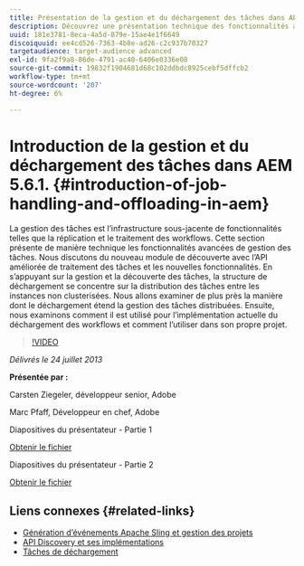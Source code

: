```yaml
---
title: Présentation de la gestion et du déchargement des tâches dans AEM 5.6.1.
description: Découvrez une présentation technique des fonctionnalités avancées de gestion des tâches. La gestion des tâches est l’infrastructure sous-jacente de fonctionnalités telles que la réplication et le traitement des workflows. Découvrez le module de découverte, ainsi que l’API améliorée de traitement des tâches et les nouvelles fonctionnalités.
uuid: 181e3781-8eca-4a5d-879e-15ae4e1f6649
discoiquuid: ee4cd526-7363-4b8e-ad26-c2c937b70327
targetaudience: target-audience advanced
exl-id: 9fa2f9a8-86de-4791-ac40-6406e0336e08
source-git-commit: 19832f1904681d68c102ddbdc8925cebf5dffcb2
workflow-type: tm+mt
source-wordcount: '207'
ht-degree: 6%

---
```


# Introduction de la gestion et du déchargement des tâches dans AEM 5.6.1. {#introduction-of-job-handling-and-offloading-in-aem}

La gestion des tâches est l’infrastructure sous-jacente de fonctionnalités telles que la réplication et le traitement des workflows. Cette section présente de manière technique les fonctionnalités avancées de gestion des tâches. Nous discutons du nouveau module de découverte avec l’API améliorée de traitement des tâches et les nouvelles fonctionnalités. En s’appuyant sur la gestion et la découverte des tâches, la structure de déchargement se concentre sur la distribution des tâches entre les instances non clusterisées. Nous allons examiner de plus près la manière dont le déchargement étend la gestion des tâches distribuées. Ensuite, nous examinons comment il est utilisé pour l’implémentation actuelle du déchargement des workflows et comment l’utiliser dans son propre projet.

>[!VIDEO](https://video.tv.adobe.com/v/19580/?quality=9)

*Délivrés le 24 juillet 2013*

**Présentée par :**

Carsten Ziegeler, développeur senior, Adobe

Marc Pfaff, Développeur en chef, Adobe

Diapositives du présentateur - Partie 1

[Obtenir le fichier](assets/jobhandling.pdf)

Diapositives du présentateur - Partie 2

[Obtenir le fichier](assets/offloading.pdf)

## Liens connexes {#related-links}

* [Génération d’événements Apache Sling et gestion des projets](http://sling.apache.org/documentation/bundles/apache-sling-eventing-and-job-handling.html)
* [API Discovery et ses implémentations](http://sling.apache.org/documentation/bundles/discovery-api-and-impl.html)
* [Tâches de déchargement](http://docs.adobe.com/docs/en/cq/current/deploying/offloading.html)
